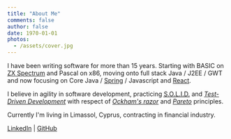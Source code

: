 ```yaml
---
title: "About Me"
comments: false
author: false
date: 1970-01-01
photos:
  - /assets/cover.jpg
---
```

I have been writing software for more than 15 years. Starting with BASIC on [ZX Spectrum][zx-spectrum] and Pascal on x86, moving onto full stack Java / J2EE / GWT and now focusing on Core Java / [Spring](https://spring.io) / Javascript and [React](https://facebook.github.io/react).

I believe in agility in software development, practicing <abbr title="Single responsibility, Open-closed, Liskov substitution, Interface segregation and Dependency inversion">[S.O.L.I.D.][solid]</abbr> and <dfn title="Test->Implementation->Refactoring">[Test-Driven Development][tdd]</dfn> with respect of <dfn title="Entities must not be multiplied beyond necessity">[Ockham's razor][ockham]</dfn> and <dfn title="For many events, roughly 80% of the effects come from 20% of the causes">[Pareto][pareto]</dfn> principles.  

Currently I'm living in Limassol, Cyprus, contracting in financial industry.

[LinkedIn][linkedin] | [GitHub][github]

[solid]: http://en.wikipedia.org/wiki/SOLID_%28object-oriented_design%29
[tdd]: http://en.wikipedia.org/wiki/Test-driven_development
[ockham]: http://en.wikipedia.org/wiki/Occam's_razor
[pareto]: http://en.wikipedia.org/wiki/Pareto_principle
[linkedin]: https://www.linkedin.com/in/kpavlov
[github]: https://github.com/kpavlov
[fixparser]: http://fix.aprics.net/ "Online FIX Protocol Message Parser"
[zx-spectrum]: https://en.wikipedia.org/wiki/ZX_Spectrum "My first PC"
